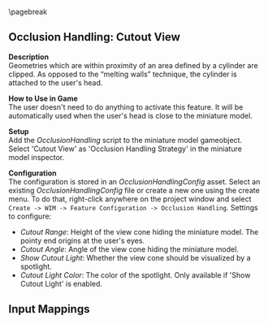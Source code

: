 
\pagebreak

## Occlusion Handling: Cutout View

<!-- TODO: image -->
**Description**  
Geometries which are within proximity of an area
defined by a cylinder are clipped. As opposed to the “melting walls” technique, the cylinder is attached to the user's head.

**How to Use in Game**  
The user doesn't need to do anything to activate this feature. It will be automatically used when the user's head is close to the miniature model.

**Setup**  
Add the *OcclusionHandling* script to the miniature model gameobject. Select 'Cutout View' as 'Occlusion Handling Strategy' in the miniature model inspector.

**Configuration**  
The configuration is stored in an *OcclusionHandlingConfig* asset. Select an existing *OcclusionHandlingConfig* file or create a new one using the create menu. To do that, right-click anywhere on the project window and select `Create -> WIM -> Feature Configuration -> Occlusion Handling`. Settings to configure:

- *Cutout Range*: Height of the view cone hiding the miniature model. The pointy end origins at the user's eyes.
- *Cutout Angle*: Angle of the view cone hiding the miniature model.
- *Show Cutout Light*: Whether the view cone should be visualized by a spotlight.
- *Cutout Light Color*: The color of the spotlight. Only available if 'Show Cutout Light' is enabled.

**Input Mappings**  
 -

